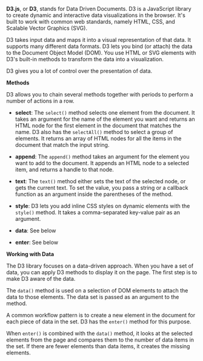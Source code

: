 **D3.js**, or **D3**, stands for Data Driven Documents. D3 is a JavaScript library to create dynamic and interactive data visualizations in the browser. It's built to work with common web standards, namely HTML, CSS, and Scalable Vector Graphics (SVG).

D3 takes input data and maps it into a visual representation of that data. It supports many different data formats. D3 lets you bind (or attach) the data to the Document Object Model (DOM). You use HTML or SVG elements with D3's built-in methods to transform the data into a visualization.

D3 gives you a lot of control over the presentation of data.

**Methods**

D3 allows you to chain several methods together with periods to perform a number of actions in a row.

- **select**: The `select()` method selects one element from the document. It takes an argument for the name of the element you want and returns an HTML node for the first element in the document that matches the name. D3 also has the `selectAll()` method to select a group of elements. It returns an array of HTML nodes for all the items in the document that match the input string.

- **append**: The `append()` method takes an argument for the element you want to add to the document. It appends an HTML node to a selected item, and returns a handle to that node.

- **text**: The `text()` method either sets the text of the selected node, or gets the current text. To set the value, you pass a string or a callback function as an argument inside the parentheses of the method.

- **style**: D3 lets you add inline CSS styles on dynamic elements with the `style()` method. It takes a comma-separated key-value pair as an argument.

- **data**: See below

- **enter**: See below

**Working with Data**

The D3 library focuses on a data-driven approach. When you have a set of data, you can apply D3 methods to display it on the page. The first step is to make D3 aware of the data.

The `data()` method is used on a selection of DOM elements to attach the data to those elements. The data set is passed as an argument to the method.

A common workflow pattern is to create a new element in the document for each piece of data in the set. D3 has the `enter()` method for this purpose.

When `enter()` is combined with the `data()` method, it looks at the selected elements from the page and compares them to the number of data items in the set. If there are fewer elements than data items, it creates the missing elements.
